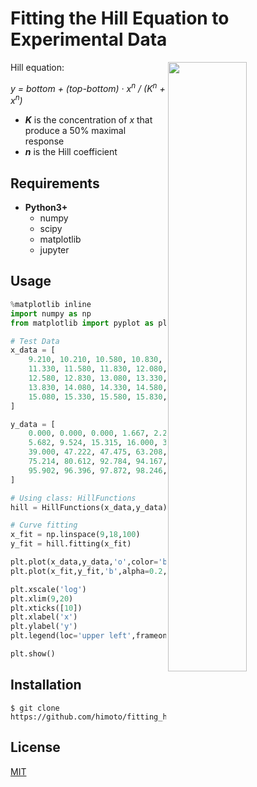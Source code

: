 # Fitting the Hill Equation to Experimental Data
<img align="right" src="https://user-images.githubusercontent.com/31299606/60632514-fc547600-9e40-11e9-9107-0593820bc363.png" width=50%>

Hill equation:<br>

*y = bottom + (top-bottom) · x<sup>n</sup> / (K</sub><sup>n</sup> + x<sup>n</sup>)*

- ***K*** is the concentration of *x* that produce a 50% maximal response
- ***n*** is the Hill coefficient

## Requirements
- **Python3+**
    - numpy
    - scipy
    - matplotlib
    - jupyter

## Usage


```python
%matplotlib inline
import numpy as np
from matplotlib import pyplot as plt

# Test Data
x_data = [
    9.210, 10.210, 10.580, 10.830, 11.080,
    11.330, 11.580, 11.830, 12.080, 12.330,
    12.580, 12.830, 13.080, 13.330, 13.580,
    13.830, 14.080, 14.330, 14.580, 14.830,
    15.080, 15.330, 15.580, 15.830, 17.580
]

y_data = [
    0.000, 0.000, 0.000, 1.667, 2.222,
    5.682, 9.524, 15.315, 16.000, 31.183,
    39.000, 47.222, 47.475, 63.208, 77.143,
    75.214, 80.612, 92.784, 94.167, 93.137,
    95.902, 96.396, 97.872, 98.246, 100.000
]

# Using class: HillFunctions
hill = HillFunctions(x_data,y_data)

# Curve fitting
x_fit = np.linspace(9,18,100)
y_fit = hill.fitting(x_fit)

plt.plot(x_data,y_data,'o',color='b',markeredgecolor='c',label='data')
plt.plot(x_fit,y_fit,'b',alpha=0.2,solid_capstyle='round',label='curve_fit')

plt.xscale('log')
plt.xlim(9,20)
plt.xticks([10])
plt.xlabel('x')
plt.ylabel('y')
plt.legend(loc='upper left',frameon=False)

plt.show()
```

## Installation
    $ git clone https://github.com/himoto/fitting_hilleq.git


## License
[MIT](/LICENSE)
